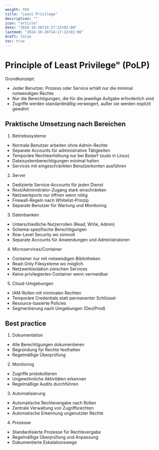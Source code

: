 ```yaml
---
weight: 999
title: "Least Privilege"
description: ""
icon: "article"
date: "2024-10-26T14:17:22+02:00"
lastmod: "2024-10-26T14:17:22+02:00"
draft: false
toc: true
---
```


# Principle of Least Privilege" (PoLP)

Grundkonzept:

- Jeder Benutzer, Prozess oder Service erhält nur die minimal notwendigen Rechte
- Nur die Berechtigungen, die für die jeweilige Aufgabe erforderlich sind
- Zugriffe werden standardmäßig verweigert, außer sie werden explizit gewährt

## Praktische Umsetzung nach Bereichen

1. Betriebssysteme

- Normale Benutzer arbeiten ohne Admin-Rechte
- Separate Accounts für administrative Tätigkeiten
- Temporäre Rechteerhöhung nur bei Bedarf (sudo in Linux)
- Dateisystemberechtigungen minimal halten
- Services mit eingeschränkten Benutzerkonten ausführen

2. Server

- Dedizierte Service-Accounts für jeden Dienst
- Root/Administrator-Zugang stark einschränken
- Netzwerkports nur öffnen wenn nötig
- Firewall-Regeln nach Whitelist-Prinzip
- Separate Benutzer für Wartung und Monitoring

3. Datenbanken

- Unterschiedliche Nutzerrollen (Read, Write, Admin)
- Schema-spezifische Berechtigungen
- Row-Level Security wo sinnvoll
- Separate Accounts für Anwendungen und Administratoren

4. Microservices/Container

- Container nur mit notwendigen Bibliotheken
- Read-Only Filesysteme wo möglich
- Netzwerkisolation zwischen Services
- Keine privilegierten Container wenn vermeidbar

5. Cloud-Umgebungen

- IAM-Rollen mit minimalen Rechten
- Temporäre Credentials statt permanenter Schlüssel
- Resource-basierte Policies
- Segmentierung nach Umgebungen (Dev/Prod)

## Best practice

1. Dokumentation

- Alle Berechtigungen dokumentieren
- Begründung für Rechte festhalten
- Regelmäßige Überprüfung

2. Monitoring

- Zugriffe protokollieren
- Ungewöhnliche Aktivitäten erkennen
- Regelmäßige Audits durchführen

3. Automatisierung

- Automatische Rechtevergabe nach Rollen
- Zentrale Verwaltung von Zugriffsrechten
- Automatische Erkennung ungenutzter Rechte

4. Prozesse

- Standardisierte Prozesse für Rechtevergabe
- Regelmäßige Überprüfung und Anpassung
- Dokumentierte Eskalationswege

